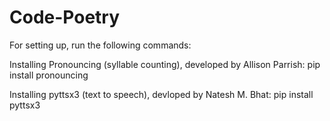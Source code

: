 # Code-Poetry

For setting up, run the following commands:

Installing Pronouncing (syllable counting), developed by Allison Parrish:
pip install pronouncing

Installing pyttsx3 (text to speech), devloped by Natesh M. Bhat:
pip install pyttsx3 

